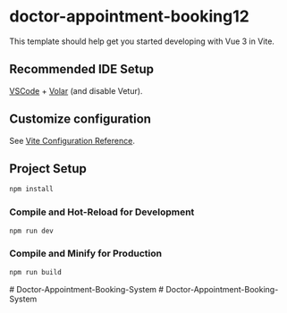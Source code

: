 # doctor-appointment-booking12

This template should help get you started developing with Vue 3 in Vite.

## Recommended IDE Setup

[VSCode](https://code.visualstudio.com/) + [Volar](https://marketplace.visualstudio.com/items?itemName=Vue.volar) (and disable Vetur).

## Customize configuration

See [Vite Configuration Reference](https://vite.dev/config/).

## Project Setup

```sh
npm install
```

### Compile and Hot-Reload for Development

```sh
npm run dev
```

### Compile and Minify for Production

```sh
npm run build
```
#   D o c t o r - A p p o i n t m e n t - B o o k i n g - S y s t e m  
 #   D o c t o r - A p p o i n t m e n t - B o o k i n g - S y s t e m  
 